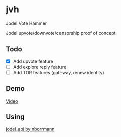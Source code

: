 # jvh
Jodel Vote Hammer

Jodel upvote/downvote/censorship proof of concept

## Todo
- [x] Add upvote feature
- [ ] Add explore reply feature
- [ ] Add TOR features (gateway, renew identity)

## Demo
[Video](https://vimeo.com/207301036)

## Using
[jodel_api by nborrmann](https://github.com/nborrmann/jodel_api)
